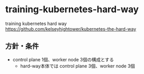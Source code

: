 # training-kubernetes-hard-way
training kubernetes hard way
https://github.com/kelseyhightower/kubernetes-the-hard-way

## 方針・条件
- control plane 1個、worker node 3個の構成とする
	- hard-way本体では control plane 3個、worker node 3個
